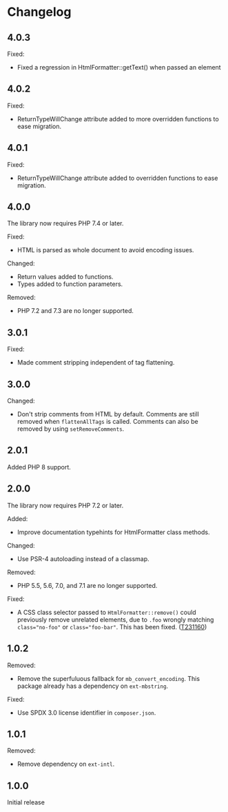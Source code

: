 # Changelog

## 4.0.3

Fixed:
* Fixed a regression in HtmlFormatter::getText() when passed an element

## 4.0.2

Fixed:
* ReturnTypeWillChange attribute added to more overridden functions to ease migration.

## 4.0.1

Fixed:
* ReturnTypeWillChange attribute added to overridden functions to ease migration.

## 4.0.0

The library now requires PHP 7.4 or later.

Fixed:
* HTML is parsed as whole document to avoid encoding issues.

Changed:
* Return values added to functions.
* Types added to function parameters.

Removed:
* PHP 7.2 and 7.3 are no longer supported.

## 3.0.1

Fixed:
* Made comment stripping independent of tag flattening.

## 3.0.0

Changed:
* Don't strip comments from HTML by default. Comments are still
  removed when `flattenAllTags` is called. Comments can also be
  removed by using `setRemoveComments`.

## 2.0.1

Added PHP 8 support.

## 2.0.0

The library now requires PHP 7.2 or later.

Added:
* Improve documentation typehints for HtmlFormatter class methods.

Changed:
* Use PSR-4 autoloading instead of a classmap.

Removed:
* PHP 5.5, 5.6, 7.0, and 7.1 are no longer supported.

Fixed:
* A CSS class selector passed to `HtmlFormatter::remove()` could previously
  remove unrelated elements, due to `.foo` wrongly matching `class="no-foo"`
  or `class="foo-bar"`. This has been fixed. ([T231160](https://phabricator.wikimedia.org/T231160))

## 1.0.2

Removed:
* Remove the superfuluous fallback for `mb_convert_encoding`.
  This package already has a dependency on `ext-mbstring`.

Fixed:
* Use SPDX 3.0 license identifier in `composer.json`.

## 1.0.1

Removed:
* Remove dependency on `ext-intl`.

## 1.0.0

Initial release
